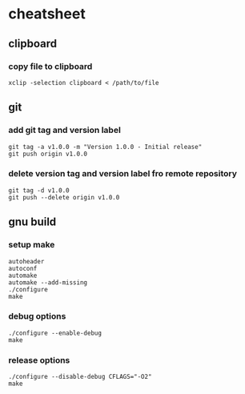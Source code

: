 # cheatsheet
## clipboard
### copy file to clipboard
	xclip -selection clipboard < /path/to/file  
## git
### add git tag and version label
	git tag -a v1.0.0 -m "Version 1.0.0 - Initial release"
	git push origin v1.0.0
 ### delete version tag and version label fro remote repository
 	git tag -d v1.0.0
	git push --delete origin v1.0.0

 ## gnu build
 ### setup make
	autoheader
	autoconf
	automake
	automake --add-missing
	./configure
	make
 ### debug options 
	./configure --enable-debug
	make
### release options
	./configure --disable-debug CFLAGS="-O2"
	make




